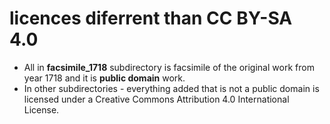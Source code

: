 # licences diferrent than CC BY-SA 4.0
- All in **facsimile_1718** subdirectory is facsimile of the original work from year 1718 and it is **public domain** work.
- In other subdirectories - everything added that is not a public domain is licensed under a Creative Commons Attribution 4.0 International License.